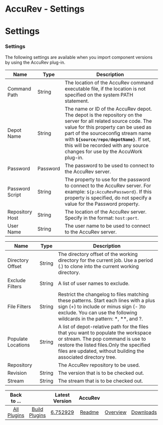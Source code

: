 
AccuRev - Settings
==================

# Settings


### Settings




The following settings are available when you import component versions by using the AccuRev plug-in.


| Name | Type | Description |
| --- | --- | --- |
| Command Path | String | The location of the AccuRev command executable file, if the location is not specified on the system PATH statement. |
| Depot Name | String | The name or ID of the AccuRev depot. The depot is the repository on the server for all related source code. The value for this property can be used as part of the sourceconfig stream name with **``${source/repo/depotName}``**. If set, this will be recorded with any source changes for use by the AccuWork plug-in. |
| Password | Password | The password to be used to connect to the AccuRev server. |
| Password Script | String | The property to use for the password to connect to the AccuRev server. For example: ``${p:AccuRevPassword}``. If this property is specified, do not specify a value for the Password property. |
| Repository Host | String | The location of the AccuRev server. Specify in the format: `host:port`. |
| User Name | String | The user name to be used to connect to the AccuRev server. |


| Name | Type | Description |
| --- | --- | --- |
| Directory Offset | String | The directory offset of the working directory for the current job. Use a period (.) to clone into the current working directory. |
| Exclude Filters | String | A list of user names to exclude. |
| File Filters | String | Restrict the changelog to files matching these patterns. Start each lines with a plus sign (+) to include or minus sign (- )to exclude. You can use the following wildcards in the pattern: \*, \*\*, and ?. |
| Populate Locations | String | A list of depot-relative path for the files that you want to populate the workspace or stream. The pop command is use to restore the listed files.Only the specified files are updated, without building the associated directory tree. |
| Repository |  | The AccuRev repository to be used. |
| Revision | String | The version that is to be checked out. |
| Stream | String | The stream that is to be checked out. |



|Back to ...||Latest Version|AccuRev |||
| :---: | :---: | :---: | :---: | :---: | :---: |
|[All Plugins](../../index.md)|[Build Plugins](../README.md)|[6.752929](https://raw.githubusercontent.com/UrbanCode/IBM-UCB-PLUGINS/main/files/AccuRev/AccuRev-6.752929.zip)|[Readme](README.md)|[Overview](overview.md)|[Downloads](downloads.md)|
